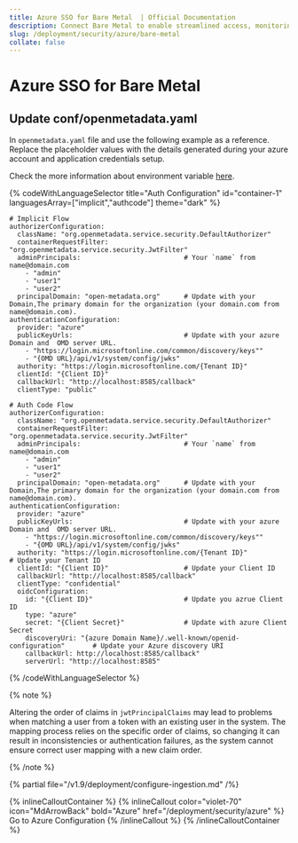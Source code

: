 ```yaml
---
title: Azure SSO for Bare Metal  | Official Documentation
description: Connect Bare Metal to enable streamlined access, monitoring, or search of enterprise data using secure and scalable integrations.
slug: /deployment/security/azure/bare-metal
collate: false
---
```


# Azure SSO for Bare Metal


## Update conf/openmetadata.yaml

In `openmetadata.yaml` file and use the following example as a reference. Replace the placeholder values with the details generated during your azure account and application credentials setup.

Check the more information about environment variable [here](/deployment/security/configuration-parameters).


{% codeWithLanguageSelector title="Auth Configuration" id="container-1" languagesArray=["implicit","authcode"] theme="dark" %}

```implicit
# Implicit Flow
authorizerConfiguration:
  className: "org.openmetadata.service.security.DefaultAuthorizer"
  containerRequestFilter: "org.openmetadata.service.security.JwtFilter"
  adminPrincipals:                          # Your `name` from name@domain.com
    - "admin"
    - "user1"
    - "user2"
  principalDomain: "open-metadata.org"      # Update with your Domain,The primary domain for the organization (your domain.com from name@domain.com).
authenticationConfiguration:
  provider: "azure" 
  publicKeyUrls:                            # Update with your azure Domain and  OMD server URL.
    - "https://login.microsoftonline.com/common/discovery/keys""
    - "{OMD URL}/api/v1/system/config/jwks"                    
  authority: "https://login.microsoftonline.com/{Tenant ID}"
  clientId: "{Client ID}"
  callbackUrl: "http://localhost:8585/callback"
  clientType: "public"
```

```authcode
# Auth Code Flow 
authorizerConfiguration:
  className: "org.openmetadata.service.security.DefaultAuthorizer"
  containerRequestFilter: "org.openmetadata.service.security.JwtFilter"
  adminPrincipals:                          # Your `name` from name@domain.com
    - "admin"
    - "user1"
    - "user2"
  principalDomain: "open-metadata.org"      # Update with your Domain,The primary domain for the organization (your domain.com from name@domain.com).
authenticationConfiguration:
  provider: "azure" 
  publicKeyUrls:                            # Update with your azure Domain and  OMD server URL.
    - "https://login.microsoftonline.com/common/discovery/keys""
    - "{OMD URL}/api/v1/system/config/jwks"   
  authority: "https://login.microsoftonline.com/{Tenant ID}"                   # Update your Tenant ID
  clientId: "{Client ID}"                   # Update your Client ID
  callbackUrl: "http://localhost:8585/callback"
  clientType: "confidential"
  oidcConfiguration:
    id: "{Client ID}"                       # Update you azrue Client ID
    type: "azure"     
    secret: "{Client Secret}"               # Update with azure Client Secret
    discoveryUri: "{azure Domain Name}/.well-known/openid-configuration"       # Update your Azure discovery URI
    callbackUrl: http://localhost:8585/callback"
    serverUrl: "http://localhost:8585"

```
{% /codeWithLanguageSelector %}

{% note %}

Altering the order of claims in `jwtPrincipalClaims` may lead to problems when matching a user from a token with an existing user in the system. The mapping process relies on the specific order of claims, so changing it can result in inconsistencies or authentication failures, as the system cannot ensure correct user mapping with a new claim order.

{% /note %}


{% partial file="/v1.9/deployment/configure-ingestion.md" /%}


{% inlineCalloutContainer %}
  {% inlineCallout
    color="violet-70"
    icon="MdArrowBack"
    bold="Azure"
    href="/deployment/security/azure" %}
    Go to Azure Configuration
  {% /inlineCallout %}
{% /inlineCalloutContainer %}
